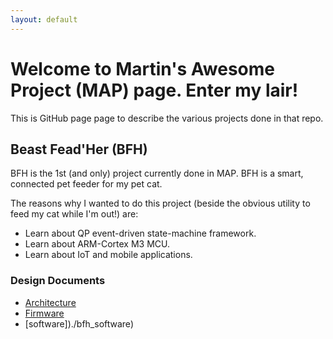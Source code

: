 ```yaml
---
layout: default
---
```


# Welcome to Martin's Awesome Project (MAP) page. Enter my lair!

This is GitHub page page to describe the various projects done in that repo.

## Beast Fead'Her (BFH)

BFH is the 1st (and only) project currently done in MAP.
BFH is a smart, connected pet feeder for my pet cat.

The reasons why I wanted to do this project (beside the obvious utility to feed my cat while I'm out!) are:

*  Learn about QP event-driven state-machine framework.
*  Learn about ARM-Cortex M3 MCU.
*  Learn about IoT and mobile applications.

### Design Documents

*  [Architecture](./bfh_architecture)
*  [Firmware](./bfh_firmware)
*  [software])./bfh_software)

